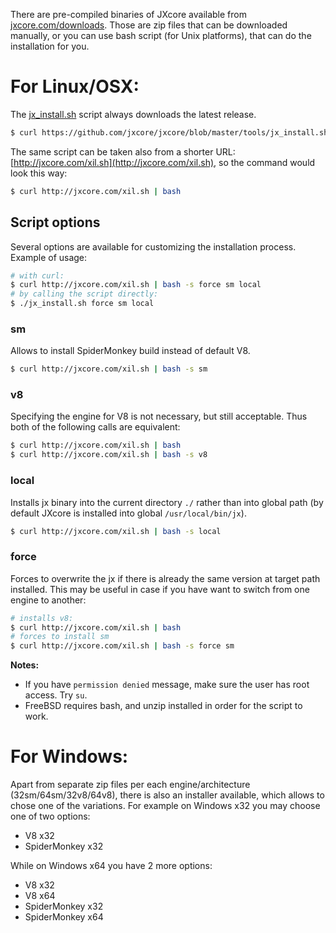 
There are pre-compiled binaries of JXcore available from [jxcore.com/downloads](http://jxcore.com/downloads).
Those are zip files that can be downloaded manually, or you can use bash script (for Unix platforms), that can do the installation for you.

# For Linux/OSX:

The [jx_install.sh](https://github.com/jxcore/jxcore/blob/master/tools/jx_install.sh) script always downloads the latest release.

```bash
$ curl https://github.com/jxcore/jxcore/blob/master/tools/jx_install.sh | bash
```

The same script can be taken also from a shorter URL: [http://jxcore.com/xil.sh](http://jxcore.com/xil.sh), so the command would look this way:

```bash
$ curl http://jxcore.com/xil.sh | bash
```

## Script options

Several options are available for customizing the installation process. Example of usage:

```bash
# with curl:
$ curl http://jxcore.com/xil.sh | bash -s force sm local
# by calling the script directly:
$ ./jx_install.sh force sm local
```

### sm

Allows to install SpiderMonkey build instead of default V8.

```bash
$ curl http://jxcore.com/xil.sh | bash -s sm
```

### v8

Specifying the engine for V8 is not necessary, but still acceptable. Thus both of the following calls are equivalent:

```bash
$ curl http://jxcore.com/xil.sh | bash
$ curl http://jxcore.com/xil.sh | bash -s v8
```

### local

Installs jx binary into the current directory `./` rather than into global path (by default JXcore is installed into global `/usr/local/bin/jx`).

```bash
$ curl http://jxcore.com/xil.sh | bash -s local
```

### force

Forces to overwrite the jx if there is already the same version at target path installed. This may be useful in case if you have want to switch from one engine to another:

```bash
# installs v8:
$ curl http://jxcore.com/xil.sh | bash
# forces to install sm
$ curl http://jxcore.com/xil.sh | bash -s force sm
```

**Notes:**

* If you have `permission denied` message, make sure the user has root access. Try `su`.
* FreeBSD requires bash, and unzip installed in order for the script to work.

# For Windows:

Apart from separate zip files per each engine/architecture (32sm/64sm/32v8/64v8), there is also an installer available, which allows to chose one of the variations.
For example on Windows x32 you may choose one of two options:

* V8 x32
* SpiderMonkey x32

While on Windows x64 you have 2 more options:

* V8 x32
* V8 x64
* SpiderMonkey x32
* SpiderMonkey x64
